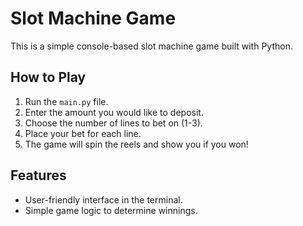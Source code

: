 # Slot Machine Game

This is a simple console-based slot machine game built with Python.

## How to Play

1. Run the `main.py` file.
2. Enter the amount you would like to deposit.
3. Choose the number of lines to bet on (1-3).
4. Place your bet for each line.
5. The game will spin the reels and show you if you won!

## Features

- User-friendly interface in the terminal.
- Simple game logic to determine winnings.